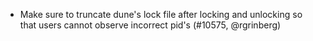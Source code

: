 - Make sure to truncate dune's lock file after locking and unlocking so that
  users cannot observe incorrect pid's (#10575, @rgrinberg)
